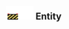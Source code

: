 ## <img src="../../.gitbook/assets/unknown.png" width="32" height="32" /><img src="../../.gitbook/assets/base.png" width="32" height="32" /> Entity

